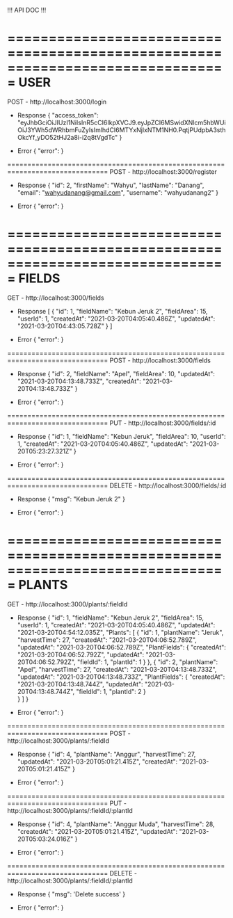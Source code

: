 !!! API DOC !!!

===============================================================================
                                    USER
===============================================================================
POST - http://localhost:3000/login

- Response
{
  "access_token": "eyJhbGciOiJIUzI1NiIsInR5cCI6IkpXVCJ9.eyJpZCI6MSwidXNlcm5hbWUiOiJ3YWh5dWRhbmFuZyIsImlhdCI6MTYxNjIxNTM1NH0.PqtjPUdpbA3sthOkcYf_yDO52tHJ2a8i-i2q8tVgdTc"
}

- Error
{
  "error": <error msg>
}

===============================================================================
POST - http://localhost:3000/register

- Response
{
  "id": 2,
  "firstName": "Wahyu",
  "lastName": "Danang",
  "email": "wahyudanang@gmail.com",
  "username": "wahyudanang2"
}

- Error
{
  "error": <error msg>
}

===============================================================================
                                  FIELDS
===============================================================================

GET - http://localhost:3000/fields

- Response
[
  {
    "id": 1,
    "fieldName": "Kebun Jeruk 2",
    "fieldArea": 15,
    "userId": 1,
    "createdAt": "2021-03-20T04:05:40.486Z",
    "updatedAt": "2021-03-20T04:43:05.728Z"
  }
]

- Error
{
  "error": <error msg>
}

===============================================================================
POST - http://localhost:3000/fields

- Response
{
  "id": 2,
  "fieldName": "Apel",
  "fieldArea": 10,
  "updatedAt": "2021-03-20T04:13:48.733Z",
  "createdAt": "2021-03-20T04:13:48.733Z"
}

- Error
{
  "error": <error msg>
}

===============================================================================
PUT - http://localhost:3000/fields/:id

- Response
{
  "id": 1,
  "fieldName": "Kebun Jeruk",
  "fieldArea": 10,
  "userId": 1,
  "createdAt": "2021-03-20T04:05:40.486Z",
  "updatedAt": "2021-03-20T05:23:27.321Z"
}

- Error
{
  "error": <error msg>
}

===============================================================================
DELETE - http://localhost:3000/fields/:id

- Response
{
  "msg": "Kebun Jeruk 2"
}

- Error
{
  "error": <error msg>
}

===============================================================================
                                  PLANTS
===============================================================================

GET - http://localhost:3000/plants/:fieldId

- Response
{
  "id": 1,
  "fieldName": "Kebun Jeruk 2",
  "fieldArea": 15,
  "userId": 1,
  "createdAt": "2021-03-20T04:05:40.486Z",
  "updatedAt": "2021-03-20T04:54:12.035Z",
  "Plants": [
    {
      "id": 1,
      "plantName": "Jeruk",
      "harvestTime": 27,
      "createdAt": "2021-03-20T04:06:52.789Z",
      "updatedAt": "2021-03-20T04:06:52.789Z",
      "PlantFields": {
          "createdAt": "2021-03-20T04:06:52.792Z",
          "updatedAt": "2021-03-20T04:06:52.792Z",
          "fieldId": 1,
          "plantId": 1
      }
    },
    {
      "id": 2,
      "plantName": "Apel",
      "harvestTime": 27,
      "createdAt": "2021-03-20T04:13:48.733Z",
      "updatedAt": "2021-03-20T04:13:48.733Z",
      "PlantFields": {
          "createdAt": "2021-03-20T04:13:48.744Z",
          "updatedAt": "2021-03-20T04:13:48.744Z",
          "fieldId": 1,
          "plantId": 2
      }   
    }
  ]
}

- Error
{
  "error": <error msg>
}

===============================================================================
POST - http://localhost:3000/plants/:fieldId

- Response
{
  "id": 4,
  "plantName": "Anggur",
  "harvestTime": 27,
  "updatedAt": "2021-03-20T05:01:21.415Z",
  "createdAt": "2021-03-20T05:01:21.415Z"
}

- Error
{
  "error": <error msg>
}

===============================================================================
PUT - http://localhost:3000/plants/:fieldId/:plantId

- Response
{
  "id": 4,
  "plantName": "Anggur Muda",
  "harvestTime": 28,
  "createdAt": "2021-03-20T05:01:21.415Z",
  "updatedAt": "2021-03-20T05:03:24.016Z"
}

- Error
{
  "error": <error msg>
}

===============================================================================
DELETE - http://localhost:3000/plants/:fieldId/:plantId

- Response
{
  "msg": 'Delete success'
}

- Error
{
  "error": <error msg>
}